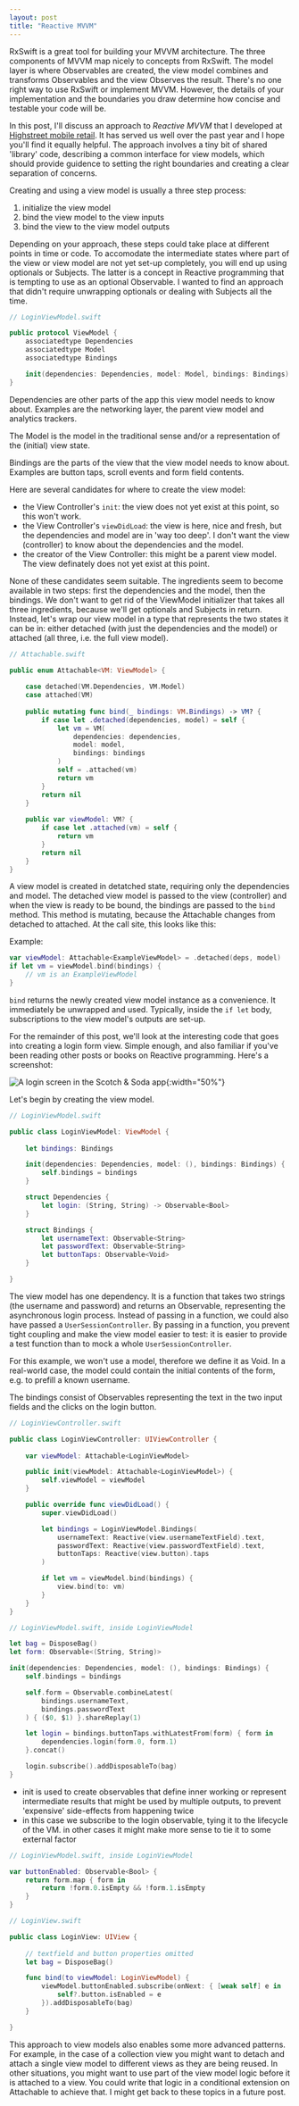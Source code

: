 ```yaml
---
layout: post
title: "Reactive MVVM"
---
```


RxSwift is a great tool for building your MVVM architecture. The three components of MVVM map nicely to concepts from RxSwift. The model layer is where Observables are created, the view model combines and transforms Observables and the view Observes the result. There's no one right way to use RxSwift or implement MVVM. However, the details of your implementation and the boundaries you draw determine how concise and testable your code will be.

In this post, I'll discuss an approach to _Reactive MVVM_ that I developed at [Highstreet mobile retail](http://www.highstreetapp.com). It has served us well over the past year and I hope you'll find it equally helpful. The approach involves a tiny bit of shared 'library' code, describing a common interface for view models, which should provide guidence to setting the right boundaries and creating a clear separation of concerns.

Creating and using a view model is usually a three step process: 

1. initialize the view model 
2. bind the view model to the view inputs
3. bind the view to the view model outputs

Depending on your approach, these steps could take place at different points in time or code. To accomodate the intermediate states where part of the view or view model are not yet set-up completely, you will end up using optionals or Subjects. The latter is a concept in Reactive programming that is tempting to use as an optional Observable. I wanted to find an approach that didn't require unwrapping optionals or dealing with Subjects all the time.

```swift
// LoginViewModel.swift

public protocol ViewModel {
    associatedtype Dependencies
    associatedtype Model
    associatedtype Bindings

    init(dependencies: Dependencies, model: Model, bindings: Bindings)
}
```

Dependencies are other parts of the app this view model needs to know about. Examples are the networking layer, the parent view model and analytics trackers.

The Model is the model in the traditional sense and/or a representation of the (initial) view state.

Bindings are the parts of the view that the view model needs to know about. Examples are button taps, scroll events and form field contents.

Here are several candidates for where to create the view model:

- the View Controller's `init`: the view does not yet exist at this point, so this won't work.
- the View Controller's `viewDidLoad`: the view is here, nice and fresh, but the dependencies and model are in 'way too deep'. I don't want the view (controller) to know about the dependencies and the model.
- the creator of the View Controller: this might be a parent view model. The view definately does not yet exist at this point.

None of these candidates seem suitable. The ingredients seem to become available in two steps: first the dependencies and the model, then the bindings. We don't want to get rid of the ViewModel initializer that takes all three ingredients, because we'll get optionals and Subjects in return. Instead, let's wrap our view model in a type that represents the two states it can be in: either detached (with just the dependencies and the model) or attached (all three, i.e. the full view model).

```swift
// Attachable.swift

public enum Attachable<VM: ViewModel> {
    
    case detached(VM.Dependencies, VM.Model)
    case attached(VM)
    
    public mutating func bind(_ bindings: VM.Bindings) -> VM? {
        if case let .detached(dependencies, model) = self {
            let vm = VM(
                dependencies: dependencies, 
                model: model, 
                bindings: bindings
            )
            self = .attached(vm)
            return vm
        }
        return nil
    }
    
    public var viewModel: VM? {
        if case let .attached(vm) = self {
            return vm
        }
        return nil
    }
}
```

A view model is created in detatched state, requiring only the dependencies and model. The detached view model is passed to the view (controller) and when the view is ready to be bound, the bindings are passed to the `bind` method. This method is mutating, because the Attachable changes from detached to attached. At the call site, this looks like this:

Example:

```swift
var viewModel: Attachable<ExampleViewModel> = .detached(deps, model)
if let vm = viewModel.bind(bindings) {
    // vm is an ExampleViewModel
}
```

`bind` returns the newly created view model instance as a convenience. It immediately be unwrapped and used. Typically, inside the `if let` body, subscriptions to the view model's outputs are set-up. 

For the remainder of this post, we'll look at the interesting code that goes into creating a login form view. Simple enough, and also familiar if you've been reading other posts or books on Reactive programming. Here's a screenshot:

![A login screen in the Scotch & Soda app](/media/login.png){:width="50%"}

Let's begin by creating the view model. 

```swift
// LoginViewModel.swift

public class LoginViewModel: ViewModel {
    
    let bindings: Bindings

    init(dependencies: Dependencies, model: (), bindings: Bindings) {
        self.bindings = bindings
    }

    struct Dependencies {
        let login: (String, String) -> Observable<Bool>
    }

    struct Bindings {
        let usernameText: Observable<String>
        let passwordText: Observable<String>
        let buttonTaps: Observable<Void>
    }

}
```

The view model has one dependency. It is a function that takes two strings (the username and password) and returns an Observable, representing the asynchronous login process. Instead of passing in a function, we could also have passed a `UserSessionController`. By passing in a function, you prevent tight coupling and make the view model easier to test: it is easier to provide a test function than to mock a whole `UserSessionController`.

For this example, we won't use a model, therefore we define it as Void. In a real-world case, the model could contain the initial contents of the form, e.g. to prefill a known username.

The bindings consist of Observables representing the text in the two input fields and the clicks on the login button.

```swift
// LoginViewController.swift

public class LoginViewController: UIViewController {
    
    var viewModel: Attachable<LoginViewModel>

    public init(viewModel: Attachable<LoginViewModel>) {
        self.viewModel = viewModel
    }

    public override func viewDidLoad() {
        super.viewDidLoad()

        let bindings = LoginViewModel.Bindings(
            usernameText: Reactive(view.usernameTextField).text,
            passwordText: Reactive(view.passwordTextField).text,
            buttonTaps: Reactive(view.button).taps
        )

        if let vm = viewModel.bind(bindings) {
            view.bind(to: vm)
        }
    }
}
```

```swift
// LoginViewModel.swift, inside LoginViewModel

let bag = DisposeBag()
let form: Observable<(String, String)>

init(dependencies: Dependencies, model: (), bindings: Bindings) {
    self.bindings = bindings

    self.form = Observable.combineLatest(
        bindings.usernameText, 
        bindings.passwordText
    ) { ($0, $1) }.shareReplay(1)

    let login = bindings.buttonTaps.withLatestFrom(form) { form in
        dependencies.login(form.0, form.1)
    }.concat()

    login.subscribe().addDisposableTo(bag)
}
```

- init is used to create observables that define inner working or represent intermediate results that might be used by multiple outputs, to prevent 'expensive' side-effects from happening twice
- in this case we subscribe to the login observable, tying it to the lifecycle of the VM. in other cases it might make more sense to tie it to some external factor

```swift
// LoginViewModel.swift, inside LoginViewModel

var buttonEnabled: Observable<Bool> {
    return form.map { form in
        return !form.0.isEmpty && !form.1.isEmpty
    }
}
```

```swift
// LoginView.swift

public class LoginView: UIView {
    
    // textfield and button properties omitted
    let bag = DisposeBag()

    func bind(to viewModel: LoginViewModel) {
        viewModel.buttonEnabled.subscribe(onNext: { [weak self] e in
            self?.button.isEnabled = e
        }).addDisposableTo(bag)
    }

}
```

This approach to view models also enables some more advanced patterns. For example, in the case of a collection view you might want to detach and attach a single view model to different views as they are being reused. In other situations, you might want to use part of the view model logic before it is attached to a view. You could write that logic in a conditional extension on Attachable to achieve that. I might get back to these topics in a future post.

